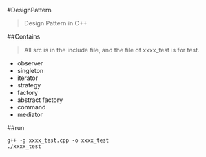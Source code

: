 #DesignPattern

>Design Pattern in C++


##Contains

>All src is in the include file, and the file of xxxx_test is for test.

* observer
* singleton
* iterator
* strategy
* factory
* abstract factory
* command
* mediator



##run

```
g++ -g xxxx_test.cpp -o xxxx_test
./xxxx_test
```


